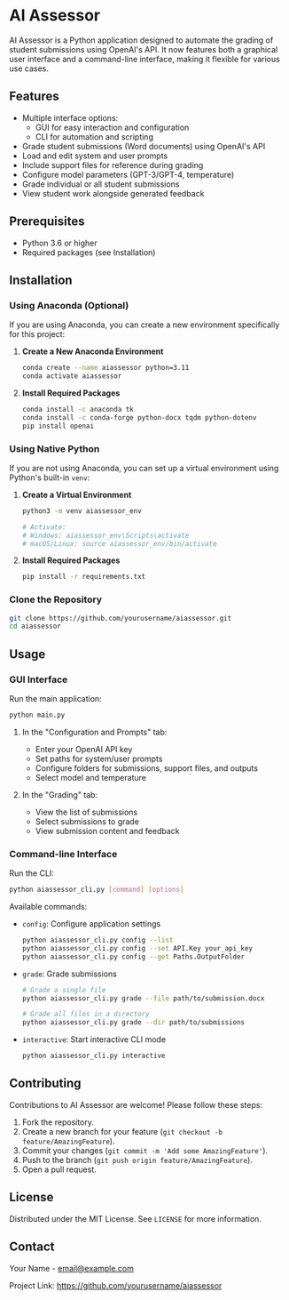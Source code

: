# AI Assessor

AI Assessor is a Python application designed to automate the grading of student submissions using OpenAI's API. It now features both a graphical user interface and a command-line interface, making it flexible for various use cases.

## Features

- Multiple interface options:
  - GUI for easy interaction and configuration
  - CLI for automation and scripting
- Grade student submissions (Word documents) using OpenAI's API
- Load and edit system and user prompts
- Include support files for reference during grading
- Configure model parameters (GPT-3/GPT-4, temperature)
- Grade individual or all student submissions
- View student work alongside generated feedback

## Prerequisites

- Python 3.6 or higher
- Required packages (see Installation)

## Installation

### Using Anaconda (Optional)

If you are using Anaconda, you can create a new environment specifically for this project:

1. **Create a New Anaconda Environment**

   ```bash
   conda create --name aiassessor python=3.11
   conda activate aiassessor
   ```

2. **Install Required Packages**

   ```bash
   conda install -c anaconda tk
   conda install -c conda-forge python-docx tqdm python-dotenv
   pip install openai
   ```

### Using Native Python

If you are not using Anaconda, you can set up a virtual environment using Python's built-in `venv`:

1. **Create a Virtual Environment**

   ```bash
   python3 -m venv aiassessor_env
   
   # Activate:
   # Windows: aiassessor_env\Scripts\activate
   # macOS/Linux: source aiassessor_env/bin/activate
   ```

2. **Install Required Packages**

   ```bash
   pip install -r requirements.txt
   ```

### Clone the Repository

```bash
git clone https://github.com/yourusername/aiassessor.git
cd aiassessor
```

## Usage

### GUI Interface

Run the main application:

```bash
python main.py
```

1. In the "Configuration and Prompts" tab:
   - Enter your OpenAI API key
   - Set paths for system/user prompts
   - Configure folders for submissions, support files, and outputs
   - Select model and temperature

2. In the "Grading" tab:
   - View the list of submissions
   - Select submissions to grade
   - View submission content and feedback

### Command-line Interface

Run the CLI:

```bash
python aiassessor_cli.py [command] [options]
```

Available commands:

- `config`: Configure application settings
  ```bash
  python aiassessor_cli.py config --list
  python aiassessor_cli.py config --set API.Key your_api_key
  python aiassessor_cli.py config --get Paths.OutputFolder
  ```

- `grade`: Grade submissions
  ```bash
  # Grade a single file
  python aiassessor_cli.py grade --file path/to/submission.docx

  # Grade all files in a directory
  python aiassessor_cli.py grade --dir path/to/submissions
  ```

- `interactive`: Start interactive CLI mode
  ```bash
  python aiassessor_cli.py interactive
  ```

## Contributing

Contributions to AI Assessor are welcome! Please follow these steps:

1. Fork the repository.
2. Create a new branch for your feature (`git checkout -b feature/AmazingFeature`).
3. Commit your changes (`git commit -m 'Add some AmazingFeature'`).
4. Push to the branch (`git push origin feature/AmazingFeature`).
5. Open a pull request.

## License

Distributed under the MIT License. See `LICENSE` for more information.

## Contact

Your Name - email@example.com

Project Link: https://github.com/yourusername/aiassessor